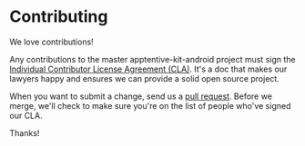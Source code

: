 # Contributing

We love contributions!

Any contributions to the master apptentive-kit-android project must sign the [Individual Contributor License Agreement (CLA)](https://docs.google.com/a/apptentive.com/spreadsheet/viewform?formkey=dDhMaXJKQnRoX0dRMzZNYnp5bk1Sbmc6MQ#gid=0). It's a doc that makes our lawyers happy and ensures we can provide a solid open source project.

When you want to submit a change, send us a [pull request](https://github.com/apptentive/apptentive-kit-android/pulls). Before we merge, we'll check to make sure you're on the list of people who've signed our CLA.

Thanks!